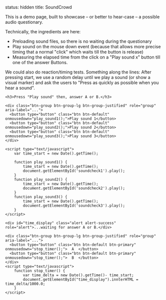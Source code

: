 status: hidden
title: SoundCrowd

This is a demo page, built to showcase – or better to hear-case – a possible audio questionary.

Technically, the ingredients are here:

-   Preloading sound files, so there is no waiting during the questionary
-   Play sound on the mouse down event (because that allows more precise timing that a normal "click" which waits till the button is release)
-   Measuring the elapsed time from the click on a "Play sound x" button till one of the answer Buttons.

We could also do reaction/timing tests. Something along the lines: After pressing start, we use a random delay until we play a sound (or show a visual marker) and ask the users to "Press as quickly as possible when you hear a sound".


<div class="jumbotron">
	<audio id="soundcheck1" src="/__downloads/test.wav" preload="auto"></audio>
	<audio id="soundcheck2" src="/__downloads/test-44100-le-1ch-4bytes.wav" preload="auto"></audio>
	<audio id="soundcheck3" src="/__downloads/ds_china.wav" preload="auto"></audio>
	
	<h3>Press "Play sound" then, answer A or B.</h3>
	
	<div class="btn-group btn-group-lg btn-group-justified" role="group" aria-label="...">
	  <button type="button" class="btn btn-default" onmousedown="play_sound1();">Play sound 1</button>
	  <button type="button" class="btn btn-default" onmousedown="play_sound2();">Play sound 2</button>
	  <button type="button" class="btn btn-default" onmousedown="play_sound3();">Play sound 3</button>
	</div>
	
	<script type="text/javascript">
		var time_start = new Date().getTime();
	
		function play_sound1() {
			time_start = new Date().getTime();
			document.getElementById('soundcheck1').play();
		}
		function play_sound2() {
			time_start = new Date().getTime();
			document.getElementById('soundcheck2').play();
		}
		function play_sound3() {
			time_start = new Date().getTime();
			document.getElementById('soundcheck3').play();
		}
	</script>

	<div id="time_display" class="alert alert-success" role="alert">...waiting for answer A or B.</div>

	<div class="btn-group btn-group-lg btn-group-justified" role="group" aria-label="...">
	  <button type="button" class="btn btn-default btn-primary" onmousedown="stop_timer();">  A  </button>
	  <button type="button" class="btn btn-default btn-primary" onmousedown="stop_timer();">  B  </button>
	</div>
	<script type="text/javascript">
		function stop_timer() {
			var time_delta = new Date().getTime()- time_start;
			document.getElementById("time_display").innterHTML = time_delta/1000.0;
		}
	</script>

</div>


<div id="s1">

</div>
